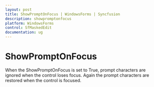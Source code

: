 ```yaml
---
layout: post
title: ShowPromptOnFocus | WindowsForms | Syncfusion
description: showpromptonfocus
platform: WindowsForms
control: SfMaskedEdit
documentation: ug
---
```


# ShowPromptOnFocus

When the ShowPromptOnFocus is set to True, prompt characters are ignored when the control loses focus. Again the prompt characters are restored when the control is focused. 

